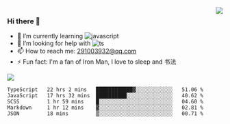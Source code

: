 <img align='right' src='https://github-readme-stats.vercel.app/api?username=niaogege&show_icons=true&theme=radical'/>

### Hi there 👋

- 🌱 I’m currently learning ![javascript](https://img.shields.io/badge/javacript-learn-orange)
- 🤔 I’m looking for help with ![ts](https://img.shields.io/badge/ts-learn-yellow)
- 📫 How to reach me: 291003932@qq.com
- ⚡ Fun fact:  I'm a fan of Iron Man, I love to sleep and 书法

![](https://github-readme-stats.vercel.app/api/top-langs/?username=niaogege&layout=compact)

<!--START_SECTION:waka-->
```text
TypeScript   22 hrs 2 mins   ████████████▓░░░░░░░░░░░░   51.06 % 
JavaScript   17 hrs 32 mins  ██████████░░░░░░░░░░░░░░░   40.62 % 
SCSS         1 hr 59 mins    █░░░░░░░░░░░░░░░░░░░░░░░░   04.60 % 
Markdown     1 hr 12 mins    ▓░░░░░░░░░░░░░░░░░░░░░░░░   02.81 % 
JSON         18 mins         ▒░░░░░░░░░░░░░░░░░░░░░░░░   00.71 % 
```
<!--END_SECTION:waka-->
